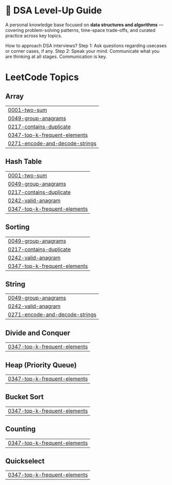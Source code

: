 # 🧠 DSA Level-Up Guide

A personal knowledge base focused on **data structures and algorithms** — covering problem-solving patterns, time-space trade-offs, and curated practice across key topics.

How to approach DSA interviews?
Step 1: Ask questions regarding usecases or corner cases, if any.
Step 2: Speak your mind. Communicate what you are thinking at all stages. Communication is key.

<!---LeetCode Topics Start-->
# LeetCode Topics
## Array
|  |
| ------- |
| [0001-two-sum](https://github.com/abhinav-nayak/level-up-guide/tree/master/0001-two-sum) |
| [0049-group-anagrams](https://github.com/abhinav-nayak/level-up-guide/tree/master/0049-group-anagrams) |
| [0217-contains-duplicate](https://github.com/abhinav-nayak/level-up-guide/tree/master/0217-contains-duplicate) |
| [0347-top-k-frequent-elements](https://github.com/abhinav-nayak/level-up-guide/tree/master/0347-top-k-frequent-elements) |
| [0271-encode-and-decode-strings](https://github.com/abhinav-nayak/level-up-guide/tree/master0271-encode-and-decode-strings) |
## Hash Table
|  |
| ------- |
| [0001-two-sum](https://github.com/abhinav-nayak/level-up-guide/tree/master/0001-two-sum) |
| [0049-group-anagrams](https://github.com/abhinav-nayak/level-up-guide/tree/master/0049-group-anagrams) |
| [0217-contains-duplicate](https://github.com/abhinav-nayak/level-up-guide/tree/master/0217-contains-duplicate) |
| [0242-valid-anagram](https://github.com/abhinav-nayak/level-up-guide/tree/master/0242-valid-anagram) |
| [0347-top-k-frequent-elements](https://github.com/abhinav-nayak/level-up-guide/tree/master/0347-top-k-frequent-elements) |
## Sorting
|  |
| ------- |
| [0049-group-anagrams](https://github.com/abhinav-nayak/level-up-guide/tree/master/0049-group-anagrams) |
| [0217-contains-duplicate](https://github.com/abhinav-nayak/level-up-guide/tree/master/0217-contains-duplicate) |
| [0242-valid-anagram](https://github.com/abhinav-nayak/level-up-guide/tree/master/0242-valid-anagram) |
| [0347-top-k-frequent-elements](https://github.com/abhinav-nayak/level-up-guide/tree/master/0347-top-k-frequent-elements) |
## String
|  |
| ------- |
| [0049-group-anagrams](https://github.com/abhinav-nayak/level-up-guide/tree/master/0049-group-anagrams) |
| [0242-valid-anagram](https://github.com/abhinav-nayak/level-up-guide/tree/master/0242-valid-anagram) |
| [0271-encode-and-decode-strings](https://github.com/abhinav-nayak/level-up-guide/tree/master0271-encode-and-decode-strings) |
## Divide and Conquer
|  |
| ------- |
| [0347-top-k-frequent-elements](https://github.com/abhinav-nayak/level-up-guide/tree/master/0347-top-k-frequent-elements) |
## Heap (Priority Queue)
|  |
| ------- |
| [0347-top-k-frequent-elements](https://github.com/abhinav-nayak/level-up-guide/tree/master/0347-top-k-frequent-elements) |
## Bucket Sort
|  |
| ------- |
| [0347-top-k-frequent-elements](https://github.com/abhinav-nayak/level-up-guide/tree/master/0347-top-k-frequent-elements) |
## Counting
|  |
| ------- |
| [0347-top-k-frequent-elements](https://github.com/abhinav-nayak/level-up-guide/tree/master/0347-top-k-frequent-elements) |
## Quickselect
|  |
| ------- |
| [0347-top-k-frequent-elements](https://github.com/abhinav-nayak/level-up-guide/tree/master/0347-top-k-frequent-elements) |
<!---LeetCode Topics End-->